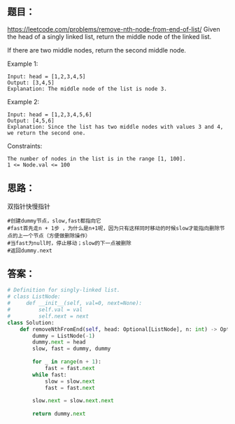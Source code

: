 ## 题目：
https://leetcode.com/problems/remove-nth-node-from-end-of-list/
Given the head of a singly linked list, return the middle node of the linked list.

If there are two middle nodes, return the second middle node.

Example 1:
```
Input: head = [1,2,3,4,5]
Output: [3,4,5]
Explanation: The middle node of the list is node 3.
```
Example 2:
```
Input: head = [1,2,3,4,5,6]
Output: [4,5,6]
Explanation: Since the list has two middle nodes with values 3 and 4, we return the second one.
```

Constraints:
```
The number of nodes in the list is in the range [1, 100].
1 <= Node.val <= 100
```

## 思路：
双指针快慢指针
```
#创建dummy节点，slow,fast都指向它
#fast首先走n + 1步 ，为什么是n+1呢，因为只有这样同时移动的时候slow才能指向删除节点的上一个节点（方便做删除操作）
#当fast为null时，停止移动；slow的下一点被删除
#返回dummy.next
```


## 答案：
```python
# Definition for singly-linked list.
# class ListNode:
#     def __init__(self, val=0, next=None):
#         self.val = val
#         self.next = next
class Solution:
    def removeNthFromEnd(self, head: Optional[ListNode], n: int) -> Optional[ListNode]:
        dummy = ListNode(-1)
        dummy.next = head
        slow, fast = dummy, dummy
        
        for _ in range(n + 1):
            fast = fast.next
        while fast:
            slow = slow.next
            fast = fast.next
            
        slow.next = slow.next.next
        
        return dummy.next
        
```
